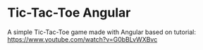 # Tic-Tac-Toe Angular
A simple Tic-Tac-Toe game made with Angular based on tutorial: https://www.youtube.com/watch?v=G0bBLvWXBvc
